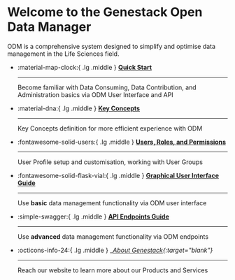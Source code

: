 # Welcome to the Genestack Open Data Manager

ODM is a comprehensive system designed to simplify and optimise data management in the Life Sciences field.

<div class="grid cards" markdown>

-   :material-map-clock:{ .lg .middle } __[Quick Start](user-guide/quick-start/index.md)__

    ---

    Become familiar with Data Consuming, Data Contribution, and Administration basics via ODM User Interface and API

- :material-dna:{ .lg .middle } __[Key Concepts](user-guide/key-concepts/key-concepts.md)__

    ---

    Key Concepts definition for more efficient experience with ODM

- :fontawesome-solid-users:{ .lg .middle } __[Users, Roles, and Permissions](#)__

    ---

    User Profile setup and customisation, working with User Groups

- :fontawesome-solid-flask-vial:{ .lg .middle } __[Graphical User Interface Guide](user-guide/index.md)__

    ---
    Use **basic** data management functionality via ODM user interface

- :simple-swagger:{ .lg .middle } __[API Endpoints Guide](#)__

    ---

    Use **advanced** data management functionality via ODM endpoints

- :octicons-info-24:{ .lg .middle } __[About Genestack](https://genestack.com/){:target="_blank"}__

    ---
    Reach our website to learn more about our Products and Services

</div>
